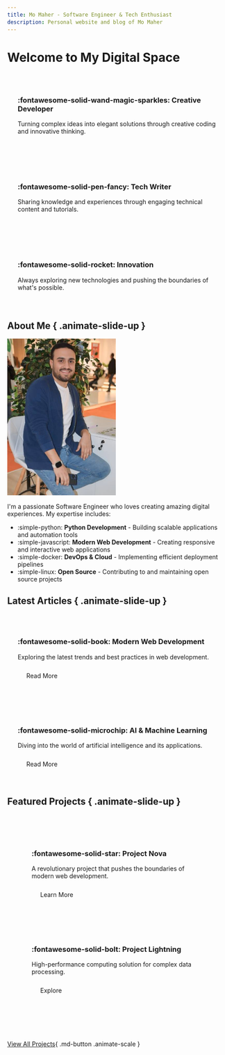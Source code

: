 ```yaml
---
title: Mo Maher - Software Engineer & Tech Enthusiast
description: Personal website and blog of Mo Maher
---
```


# Welcome to My Digital Space

<div class="animate-fade-in">
    <div class="grid-container">
        <div class="card animate-scale">
            <h3>:fontawesome-solid-wand-magic-sparkles: Creative Developer</h3>
            <p>Turning complex ideas into elegant solutions through creative coding and innovative thinking.</p>
        </div>
        <div class="card animate-scale" style="animation-delay: 0.2s">
            <h3>:fontawesome-solid-pen-fancy: Tech Writer</h3>
            <p>Sharing knowledge and experiences through engaging technical content and tutorials.</p>
        </div>
        <div class="card animate-scale" style="animation-delay: 0.4s">
            <h3>:fontawesome-solid-rocket: Innovation</h3>
            <p>Always exploring new technologies and pushing the boundaries of what's possible.</p>
        </div>
    </div>
</div>

## About Me { .animate-slide-up }

<div class="animate-fade-in" style="animation-delay: 0.6s">
<img src="assets/images/profile.jpg" alt="Profile Picture" class="profile-image" width="250">

I'm a passionate Software Engineer who loves creating amazing digital experiences. My expertise includes:

- :simple-python: **Python Development** - Building scalable applications and automation tools
- :simple-javascript: **Modern Web Development** - Creating responsive and interactive web applications
- :simple-docker: **DevOps & Cloud** - Implementing efficient deployment pipelines
- :simple-linux: **Open Source** - Contributing to and maintaining open source projects
</div>

## Latest Articles { .animate-slide-up }

<div class="grid-container">
    <div class="card animate-scale" style="animation-delay: 0.8s">
        <h3>:fontawesome-solid-book: Modern Web Development</h3>
        <p>Exploring the latest trends and best practices in web development.</p>
        <a href="/blog/modern-web-dev" class="md-button">Read More</a>
    </div>
    <div class="card animate-scale" style="animation-delay: 1s">
        <h3>:fontawesome-solid-microchip: AI & Machine Learning</h3>
        <p>Diving into the world of artificial intelligence and its applications.</p>
        <a href="/blog/ai-ml-guide" class="md-button">Read More</a>
    </div>
</div>

## Featured Projects { .animate-slide-up }

<div class="timeline">
    <div class="timeline-item animate-scale" style="animation-delay: 1.2s">
        <h3>:fontawesome-solid-star: Project Nova</h3>
        <p>A revolutionary project that pushes the boundaries of modern web development.</p>
        <a href="/portfolio/project-nova" class="md-button">Learn More</a>
    </div>
    <div class="timeline-item animate-scale" style="animation-delay: 1.4s">
        <h3>:fontawesome-solid-bolt: Project Lightning</h3>
        <p>High-performance computing solution for complex data processing.</p>
        <a href="/portfolio/project-lightning" class="md-button">Explore</a>
    </div>
</div>

[View All Projects](portfolio.md){ .md-button .animate-scale }

<style>
/* Add Material Icons Font */
@import url('https://fonts.googleapis.com/icon?family=Material+Icons');

/* Featured Sections Styling */
.featured-section {
    margin: 2rem 0;
}

.grid.cards {
    display: grid;
    grid-template-columns: repeat(auto-fit, minmax(300px, 1fr));
    gap: 1.5rem;
    margin: 1.5rem 0;
}

.card {
    position: relative;
    padding: 1.5rem;
    background: var(--md-code-bg-color);
    border-radius: 0.8rem;
    transition: all 0.3s ease;
    border: 1px solid var(--md-default-fg-color--lightest);
}

.card:hover {
    transform: translateY(-4px);
    box-shadow: 0 4px 12px rgba(0, 0, 0, 0.1);
    border-color: var(--md-primary-fg-color);
}

.card-icon {
    font-size: 2.5rem;
    color: var(--md-primary-fg-color);
    margin-bottom: 1rem;
    display: block;
}

.card h2 {
    margin: 1rem 0;
    color: var(--md-default-fg-color);
}

.card p {
    color: var(--md-default-fg-color--light);
}

.card-arrow {
    position: absolute;
    bottom: 1rem;
    right: 1rem;
    color: var(--md-primary-fg-color);
    opacity: 0;
    transform: translateX(-10px);
    transition: all 0.3s ease;
}

.card:hover .card-arrow {
    opacity: 1;
    transform: translateX(0);
}

/* Skills Section Styling */
.skills-section {
    margin: 2rem 0;
}

.skill-category {
    margin: 2rem 0;
}

.skill-category h3 {
    color: var(--md-default-fg-color);
    margin-bottom: 1rem;
    font-size: 1.2rem;
}

.skills-grid {
    display: flex;
    flex-wrap: wrap;
    gap: 1rem;
    margin: 1rem 0;
}

.skill {
    display: inline-flex;
    align-items: center;
    padding: 0.75rem 1.25rem;
    background: var(--md-code-bg-color);
    border-radius: 2rem;
    color: var(--md-default-fg-color);
    text-decoration: none;
    transition: all 0.3s ease;
    border: 1px solid var(--md-default-fg-color--lightest);
}

.skill:hover {
    background: var(--md-primary-fg-color);
    color: var(--md-primary-bg-color);
    transform: translateY(-2px);
}

.skill .material-icons {
    margin-right: 0.5rem;
    font-size: 1.2rem;
}

/* Contact Section Styling */
.contact-section {
    text-align: center;
    margin: 3rem 0;
    padding: 2rem;
    background: var(--md-code-bg-color);
    border-radius: 1rem;
    transition: all 0.3s ease;
}

.contact-section:hover {
    transform: translateY(-2px);
    box-shadow: 0 4px 12px rgba(0, 0, 0, 0.1);
}

.contact-section a {
    display: inline-flex;
    align-items: center;
    color: var(--md-primary-fg-color);
    text-decoration: none;
    font-size: 1.2rem;
    transition: color 0.3s ease;
}

.contact-section a:hover {
    color: var(--md-accent-fg-color);
}

.contact-icon {
    margin-right: 0.5rem;
    font-size: 1.5rem;
}

/* Responsive Design */
@media (max-width: 768px) {
    .grid.cards {
        grid-template-columns: 1fr;
    }

    .skills-grid {
        justify-content: center;
    }

    .skill {
        width: calc(50% - 1rem);
        justify-content: center;
    }
}

/* Dark Mode Adjustments */
[data-md-color-scheme="slate"] .card {
    background: var(--md-code-bg-color);
    border-color: var(--md-default-fg-color--lightest);
}

[data-md-color-scheme="slate"] .card:hover {
    border-color: var(--md-primary-fg-color);
}

[data-md-color-scheme="slate"] .contact-section {
    background: var(--md-code-bg-color);
}

/* New Styles */

.grid-container {
    display: grid;
    grid-template-columns: repeat(auto-fit, minmax(300px, 1fr));
    gap: 1.5rem;
    margin: 1.5rem 0;
}

.animate-fade-in {
    animation: fade-in 1s;
}

.animate-slide-up {
    animation: slide-up 1s;
}

@keyframes fade-in {
    from {
        opacity: 0;
    }
    to {
        opacity: 1;
    }
}

@keyframes slide-up {
    from {
        transform: translateY(20px);
    }
    to {
        transform: translateY(0);
    }
}

.timeline {
    display: flex;
    flex-direction: column;
    align-items: center;
    padding: 2rem;
    background: var(--md-code-bg-color);
    border-radius: 1rem;
    transition: all 0.3s ease;
}

.timeline-item {
    margin-bottom: 1.5rem;
    padding: 1.5rem;
    background: var(--md-code-bg-color);
    border-radius: 0.8rem;
    transition: all 0.3s ease;
    border: 1px solid var(--md-default-fg-color--lightest);
}

.timeline-item:hover {
    transform: translateY(-4px);
    box-shadow: 0 4px 12px rgba(0, 0, 0, 0.1);
    border-color: var(--md-primary-fg-color);
}

.md-button {
    display: inline-block;
    padding: 0.75rem 1.25rem;
    background: var(--md-primary-fg-color);
    color: var(--md-primary-bg-color);
    text-decoration: none;
    transition: all 0.3s ease;
    border-radius: 2rem;
}

.md-button:hover {
    background: var(--md-accent-fg-color);
    color: var(--md-accent-bg-color);
    transform: translateY(-2px);
}
</style>
